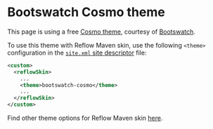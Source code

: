 # Bootswatch Cosmo theme

This page is using a free [Cosmo theme][bootswatch-theme], courtesy of
[Bootswatch][bootswatch].

To use this theme with Reflow Maven skin, use the following `<theme>` configuration
in the [`site.xml` site descriptor][site-xml] file:
  
```xml
<custom>
  <reflowSkin>
    ...
    <theme>bootswatch-cosmo</theme>
    ...
  </reflowSkin>
</custom>
```

Find other theme options for Reflow Maven skin [here][reflow-themes].

[bootswatch-theme]: http://bootswatch.com/cosmo/
[bootswatch]: http://bootswatch.com
[site-xml]: http://maven.apache.org/doxia/doxia-sitetools/doxia-decoration-model/decoration.html
[reflow-themes]: ../config.html#Themes
